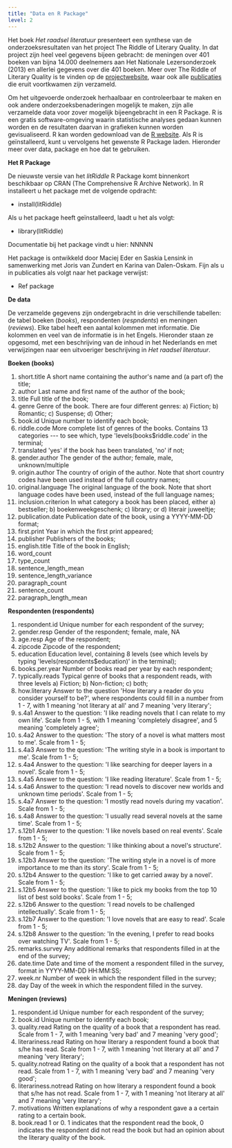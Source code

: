 ```yaml
---
title: "Data en R Package"
level: 2
---
```

Het boek *Het raadsel literatuur* presenteert een synthese van de onderzoeksresultaten van het project The Riddle of Literary Quality. In dat project zijn heel veel gegevens bijeen gebracht: de meningen over 401 boeken van bijna 14.000 deelnemers aan Het Nationale Lezersonderzoek (2013) en allerlei gegevens over die 401 boeken. Meer over The Riddle of Literary Quality is te vinden op de [projectwebsite](https://literaryquality.huygens.knaw.nl/), waar ook alle [publicaties](https://literaryquality.huygens.knaw.nl/?page_id=588) die eruit voortkwamen zijn verzameld.

Om het uitgevoerde onderzoek herhaalbaar en controleerbaar te maken en ook andere onderzoeksbenaderingen mogelijk te maken, zijn alle verzamelde data voor zover mogelijk bijeengebracht in een R Package. R is een gratis software-omgeving waarin statistische analyses gedaan kunnen worden en de resultaten daarvan in grafieken kunnen worden  gevisualiseerd. R kan worden gedownload van de [R website](https://www.r-project.org/). Als R is geïnstalleerd, kunt u vervolgens het gewenste R Package laden. Hieronder meer over data, package en hoe dat te gebruiken.

**Het R Package**

De nieuwste versie van het *litRiddle* R Package komt binnenkort beschikbaar op CRAN (The Comprehensive R Archive Network). In R installeert u het package met de volgende opdracht:

- install(litRiddle)<br>

Als u het package heeft geïnstalleerd, laadt u het als volgt:

- library(litRiddle)

Documentatie bij het package vindt u hier: NNNNN

Het package is ontwikkeld door Maciej Eder en Saskia Lensink in samenwerking met Joris van Zundert en Karina van Dalen-Oskam. Fijn als u in publicaties als volgt naar het package verwijst:

- Ref package

**De data**

De verzamelde gegevens zijn ondergebracht in drie verschillende tabellen: de tabel boeken (*books*), respondenten (*respndents*) en meningen (*reviews*). Elke tabel heeft een aantal kolommen met informatie. Die kolommen en veel van de informatie is in het Engels. Hieronder staan ze opgesomd, met een beschrijving van de inhoud in het Nederlands en met verwijzingen naar een uitvoeriger beschrijving in *Het raadsel literatuur*.

**Boeken (books)**

1. short.title        A short name containing the author's name and (a part of) the title;
2. author             Last name and first name of the author of the book;
3. title              Full title of the book;
4. genre              Genre of the book. There are four different genres: a) Fiction; b) Romantic; c) Suspense; d) Other;
5. book.id            Unique number to identify each book;
6. riddle.code        More complete list of genres of the books. Contains 13 categories --- to see which, type 'levels(books$riddle.code' in the terminal;
7. translated         'yes' if the book has been translated, 'no' if not;
8. gender.author      The gender of the author; female, male, unknown/multiple
9. origin.author      The country of origin of the author. Note that short country codes have been used instead of the full country names;
10. original.language The original language of the book. Note that short language codes have been used, instead of the full language names;
11. inclusion.criterion   In what category a book has been placed, either a) bestseller; b) boekenweekgeschenk; c) library; or d) literair juweeltje;
12. publication.date  Publication date of the book, using a YYYY-MM-DD format;
13. first.print       Year in which the first print appeared;
14. publisher         Publishers of the books;
15. english.title     Title of the book in English;
16. word_count
17. type_count
18. sentence_length_mean
19. sentence_length_variance
20. paragraph_count
21. sentence_count
22. paragraph_length_mean

**Respondenten (respondents)**

1. respondent.id      Unique number for each respondent of the survey;
2. gender.resp        Gender of the respondent; female, male, NA
3. age.resp           Age of the respondent;
4. zipcode            Zipcode of the respondent;
5. education          Education level, containing 8 levels (see which levels by typing 'levels(respondents$education)' in the terminal);
6. books.per.year     Number of books read per year by each respondent;
7. typically.reads    Typical genre of books that a respondent reads, with three levels a) Fiction; b) Non-fiction; c) both;
8. how.literary       Answer to the question 'How literary a reader do you consider yourself to be?', where respondents could fill in a number from 1 - 7, with 1 meaning 'not literary at all' and 7 meaning 'very literary';
9. s.4a1              Answer to the question: 'I like reading novels that I can relate to my own life'. Scale from 1 - 5, with 1 meaning 'completely disagree', and 5 meaning 'completely agree';
10. s.4a2             Answer to the question: 'The story of a novel is what matters most to me'. Scale from 1 - 5;
11. s.4a3             Answer to the question: 'The writing style in a book is important to me'. Scale from 1 - 5;
12. s.4a4             Answer to the question: 'I like searching for deeper layers in a novel'. Scale from 1 - 5;
13. s.4a5             Answer to the question: 'I like reading literature'.  Scale from 1 - 5;
14. s.4a6             Answer to the question: 'I read novels to discover new worlds and unknown time periods'. Scale from 1 - 5;
15. s.4a7             Answer to the question: 'I mostly read novels during my vacation'. Scale from 1 - 5;
16. s.4a8             Answer to the question: 'I usually read several novels at the same time'. Scale from 1 - 5;
17. s.12b1            Answer to the question: 'I like novels based on real events'. Scale from 1 - 5;
18. s.12b2            Answer to the question: 'I like thinking about a novel's structure'. Scale from 1 - 5;
19. s.12b3            Answer to the question: 'The writing style in a novel is of more importance to me than its story'.  Scale from 1 - 5;  
20. s.12b4            Answer to the question: 'I like to get carried away by a novel'. Scale from 1 - 5;
21. s.12b5            Answer to the question: 'I like to pick my books from the top 10 list of best sold books'. Scale from 1 - 5;
22. s.12b6            Answer to the question: 'I read novels to be challenged intellectually'. Scale from 1 - 5;
23. s.12b7            Answer to the question: 'I love novels that are easy to read'. Scale from 1 - 5;
24. s.12b8            Answer to the question: 'In the evening, I prefer to read books over watching TV'. Scale from 1 - 5;
25. remarks.survey    Any additional remarks that respondents filled in at the end of the survey;
26. date.time         Date and time of the moment a respondent filled in the survey, format in YYYY-MM-DD HH:MM:SS;
27. week.nr           Number of week in which the respondent filled in the survey;
28. day               Day of the week in which the respondent filled in the survey.

**Meningen (reviews)**

1. respondent.id          Unique number for each respondent of the survey;
2. book.id                Unique number to identify each book;
3. quality.read           Rating on the quality of a book that a respondent has read. Scale from 1 - 7, with 1 meaning 'very bad' and 7 meaning 'very good';
4. literariness.read      Rating on how literary a respondent found a book that s/he has read. Scale from 1 - 7, with 1 meaning 'not literary at all' and 7 meaning 'very literary';
5. quality.notread        Rating on the quality of a book that a respondent has not read. Scale from 1 - 7, with 1 meaning 'very bad' and 7 meaning 'very good';
6. literariness.notread   Rating on how literary a respondent found a book that s/he has not read. Scale from 1 - 7, with 1 meaning 'not literary at all' and 7 meaning 'very literary';
7. motivations            Written explanations of why a respondent gave a a certain rating to a certain book.
8. book.read     1 or 0.  1 indicates that the respondent read the book, 0 indicates the respondent did not read the book but had an opinion about the literary quality of the book.
